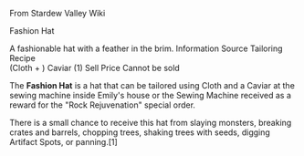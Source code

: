 From Stardew Valley Wiki

Fashion Hat

A fashionable hat with a feather in the brim. Information Source Tailoring Recipe  
(Cloth + ) Caviar (1) Sell Price Cannot be sold

The **Fashion Hat** is a hat that can be tailored using Cloth and a Caviar at the sewing machine inside Emily's house or the Sewing Machine received as a reward for the "Rock Rejuvenation" special order.

There is a small chance to receive this hat from slaying monsters, breaking crates and barrels, chopping trees, shaking trees with seeds, digging Artifact Spots, or panning.\[1]